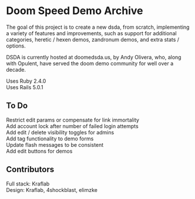 # Doom Speed Demo Archive

The goal of this project is to create a new dsda, from scratch, implementing
a variety of features and improvements, such as support for additional
categories, heretic / hexen demos, zandronum demos, and extra stats / options.

DSDA is currently hosted at doomedsda.us, by Andy Olivera, who, along with
Opulent, have served the doom demo community for well over a decade.

Uses Ruby  2.4.0  
Uses Rails 5.0.1

## To Do
Restrict edit params or compensate for link immortality  
Add account lock after number of failed login attempts  
Add edit / delete visibility toggles for admins  
Add tag functionality to demo forms  
Update flash messages to be consistent  
Add edit buttons for demos

## Contributors
Full stack: Kraflab  
Design: Kraflab, 4shockblast, elimzke
